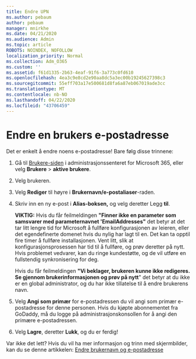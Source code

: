 ```yaml
---
title: Endre UPN
ms.author: pebaum
author: pebaum
manager: mnirkhe
ms.date: 04/21/2020
ms.audience: Admin
ms.topic: article
ROBOTS: NOINDEX, NOFOLLOW
localization_priority: Normal
ms.collection: Adm_O365
ms.custom: ''
ms.assetid: f61d1335-2b63-4eaf-91f6-3a773c0fd610
ms.openlocfilehash: 4ea3c9e8cd2e90aa8dc5a3ec00b19245627398c3
ms.sourcegitcommit: 55eff703a17e500681d8fa6a87eb067019ade3cc
ms.translationtype: MT
ms.contentlocale: nb-NO
ms.lasthandoff: 04/22/2020
ms.locfileid: "43706459"
---
```

# <a name="change-a-users-email-address"></a>Endre en brukers e-postadresse

Det er enkelt å endre noens e-postadresse! Bare følg disse trinnene:
  
1. Gå til [Brukere-siden](https://go.microsoft.com/fwlink/p/?linkid=834822) i administrasjonssenteret for Microsoft 365, eller velg **Brukere** \> **aktive brukere**.
    
2. Velg brukeren.
    
3. Velg **Rediger** til høyre i **Brukernavn/e-postaliaser**-raden.
    
4. Skriv inn en ny e-post i **Alias-boksen,** og velg deretter Legg **til**.
    
    **VIKTIG:** Hvis du får feilmeldingen **"Finner ikke en parameter som samsvarer med parameternavnet 'EmailAddresses"** det betyr at det tar litt lengre tid for Microsoft å fullføre konfigurasjonen av leieren, eller det egendefinerte domenet hvis du nylig har lagt til en. Det kan ta opptil fire timer å fullføre installasjonen. Vent litt, slik at konfigurasjonsprosessen har tid til å fullføre, og prøv deretter på nytt. Hvis problemet vedvarer, kan du ringe kundestøtte, og de vil utføre en fullstendig synkronisering for deg.
    
    Hvis du får feilmeldingen **"Vi beklager, brukeren kunne ikke redigeres. Se gjennom brukerinformasjonen og prøv på nytt**" det betyr at du ikke er en global administrator, og du har ikke tillatelse til å endre brukerens navn.
    
5. Velg **Angi som primær** for e-postadressen du vil angi som primær e-postadresse for denne personen. Hvis du kjøpte abonnementet fra GoDaddy, må du logge på administrasjonskonsollen for å angi den primære e-postadressen. 
    
6. Velg **Lagre**, deretter **Lukk**, og du er ferdig!
    
Var ikke det lett? Hvis du vil ha mer informasjon og trinn med skjermbilder, kan du se denne artikkelen: [Endre brukernavn og e-postadresse](https://docs.microsoft.com/office365/admin/add-users/change-a-user-name-and-email-address)
  

